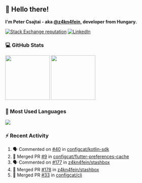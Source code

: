 ## 👋 Hello there!

**I'm Peter Csajtai - aka [@z4kn4fein](https://github.com/z4kn4fein), developer from Hungary.**

[![Stack Exchange reputation](https://img.shields.io/stackexchange/stackoverflow/r/8700582?color=orange&label=reputation&logo=stackoverflow&style=for-the-badge)](https://stackoverflow.com/users/8700582)
[![LinkedIn](https://img.shields.io/badge/linkedin-%230077B5.svg?style=for-the-badge&logo=linkedin&logoColor=white)](https://www.linkedin.com/in/csajtai-p%C3%A9ter-45395341/)

### 💻 GitHub Stats

<div>
  <img height="140px" src="https://github-readme-stats-pcsajtai.vercel.app/api?username=z4kn4fein&show_icons=true&hide_border=true&count_private=true&custom_title=Stats&theme=dracula&line_height=24&hide_title=true">
  <img height="140px" src="https://streak-stats.demolab.com?user=z4kn4fein&theme=dracula&hide_border=true">
  
</div>

### :toolbox: Most Used Languages

<img src="https://github-readme-stats-pcsajtai.vercel.app/api/top-langs/?username=z4kn4fein&theme=dracula&hide_border=true&layout=compact&langs_count=8&hide_title=true">

### :zap: Recent Activity

<!--START_SECTION:activity-->
1. 🗣 Commented on [#40](https://github.com/configcat/kotlin-sdk/issues/40#issuecomment-2437511313) in [configcat/kotlin-sdk](https://github.com/configcat/kotlin-sdk)
2. 🎉 Merged PR [#9](https://github.com/configcat/flutter-preferences-cache/pull/9) in [configcat/flutter-preferences-cache](https://github.com/configcat/flutter-preferences-cache)
3. 🗣 Commented on [#177](https://github.com/z4kn4fein/stashbox/issues/177#issuecomment-2424792214) in [z4kn4fein/stashbox](https://github.com/z4kn4fein/stashbox)
4. 🎉 Merged PR [#178](https://github.com/z4kn4fein/stashbox/pull/178) in [z4kn4fein/stashbox](https://github.com/z4kn4fein/stashbox)
5. 🎉 Merged PR [#33](https://github.com/configcat/cli/pull/33) in [configcat/cli](https://github.com/configcat/cli)
<!--END_SECTION:activity-->
